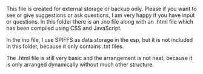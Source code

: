 This file is created for external storage or backup only. Please if you want to see or give suggestions or ask questions, I am very happy if you have input or questions.
In this folder there is an .ino file along with an .html file which has been compiled using CSS and JavaScript.

In the ino file, I use SPIFFS as data storage in the esp, but it is not included in this folder, because it only contains .txt files.

The .html file is still very basic and the arrangement is not neat, because it is only arranged dynamically without much other structure.
